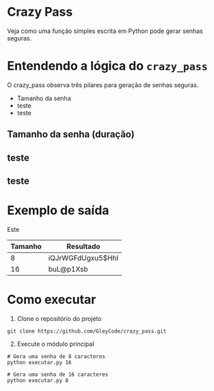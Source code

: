 # Crazy Pass
Veja como uma função simples escrita em Python pode gerar senhas seguras.

# Entendendo a lógica do `crazy_pass`
O crazy_pass observa três pilares para geração de senhas seguras.

* Tamanho da senha
* teste
* teste

## Tamanho da senha (duração)
## teste
## teste

# Exemplo de saída
Este 

Tamanho | Resultado
--------|-----------
8       | iQJrWGFdUgxu5$HhI
16      | buL@p1Xsb


# Como executar

1. Clone o repositório do projeto
~~~shell
git clone https://github.com/GleyCode/crazy_pass.git
~~~
2. Execute o módulo principal
~~~shell
# Gera uma senha de 8 caracteres
python executar.py 16
~~~
~~~shell
# Gera uma senha de 16 caracteres
python executar.py 8
~~~

